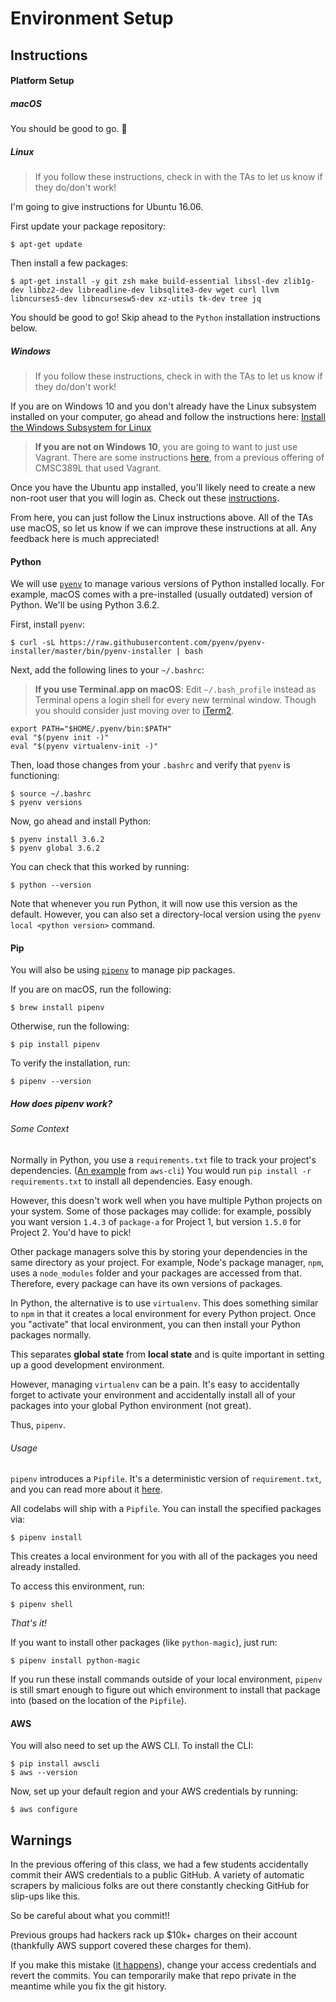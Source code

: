 # Environment Setup

## Instructions

#### Platform Setup

##### macOS

You should be good to go. 🎉

##### Linux

> If you follow these instructions, check in with the TAs to let us know if they do/don't work!

I'm going to give instructions for Ubuntu 16.06.

First update your package repository:

	$ apt-get update

Then install a few packages:

	$ apt-get install -y git zsh make build-essential libssl-dev zlib1g-dev libbz2-dev libreadline-dev libsqlite3-dev wget curl llvm libncurses5-dev libncursesw5-dev xz-utils tk-dev tree jq

You should be good to go! Skip ahead to the `Python` installation instructions below.

##### Windows

> If you follow these instructions, check in with the TAs to let us know if they do/don't work!

If you are on Windows 10 and you don't already have the Linux subsystem installed on your computer, go ahead and follow the instructions here: [Install the Windows Subsystem for Linux](https://docs.microsoft.com/en-us/windows/wsl/install-win10)

> **If you are not on Windows 10**, you are going to want to just use Vagrant. There are some instructions [here](https://umd-cs-stics.gitbooks.io/cmsc389l-fall2017/content/lectures/lecture-01/codelab.html), from a previous offering of CMSC389L that used Vagrant.

Once you have the Ubuntu app installed, you'll likely need to create a new non-root user that you will login as. Check out these [instructions](https://www.digitalocean.com/community/tutorials/how-to-add-and-delete-users-on-ubuntu-16-04).

From here, you can just follow the Linux instructions above. All of the TAs use macOS, so let us know if we can improve these instructions at all. Any feedback here is much appreciated!

#### Python

We will use [`pyenv`](https://github.com/pyenv/pyenv) to manage various versions of Python installed locally. For example, macOS comes with a pre-installed (usually outdated) version of Python. We'll be using Python 3.6.2.

First, install `pyenv`:

	$ curl -sL https://raw.githubusercontent.com/pyenv/pyenv-installer/master/bin/pyenv-installer | bash
	
Next, add the following lines to your `~/.bashrc`:

> **If you use Terminal.app on macOS**: Edit `~/.bash_profile` instead as Terminal opens a login shell for every new terminal window. Though you should consider just moving over to [iTerm2](https://www.iterm2.com/).

	export PATH="$HOME/.pyenv/bin:$PATH"
	eval "$(pyenv init -)"
	eval "$(pyenv virtualenv-init -)"

Then, load those changes from your `.bashrc` and verify that `pyenv` is functioning:

	$ source ~/.bashrc
	$ pyenv versions

Now, go ahead and install Python:

	$ pyenv install 3.6.2
	$ pyenv global 3.6.2

You can check that this worked by running:

	$ python --version

Note that whenever you run Python, it will now use this version as the default. However, you can also set a directory-local version using the `pyenv local <python version>` command.

#### Pip

You will also be using [`pipenv`](https://github.com/pypa/pipenv) to manage pip packages.

If you are on macOS, run the following:

	$ brew install pipenv

Otherwise, run the following:

	$ pip install pipenv

To verify the installation, run:

```
$ pipenv --version
```

##### How does pipenv work?

###### Some Context

Normally in Python, you use a `requirements.txt` file to track your project's dependencies. ([An example](https://github.com/aws/aws-cli/blob/develop/requirements.txt) from `aws-cli`) You would run `pip install -r requirements.txt` to install all dependencies. Easy enough.

However, this doesn't work well when you have multiple Python projects on your system. Some of those packages may collide: for example, possibly you want version `1.4.3` of `package-a` for Project 1, but version `1.5.0` for Project 2. You'd have to pick!

Other package managers solve this by storing your dependencies in the same directory as your project. For example, Node's package manager, `npm`, uses a `node_modules` folder and your packages are accessed from that. Therefore, every package can have its own versions of packages.

In Python, the alternative is to use `virtualenv`. This does something similar to `npm` in that it creates a local environment for every Python project. Once you "activate" that local environment, you can then install your Python packages normally.

This separates **global state** from **local state** and is quite important in setting up a good development environment.

However, managing `virtualenv` can be a pain. It's easy to accidentally forget to activate your environment and accidentally install all of your packages into your global Python environment (not great).

Thus, `pipenv`.

###### Usage

`pipenv` introduces a `Pipfile`. It's a deterministic version of `requirement.txt`, and you can read more about it [here](https://github.com/pypa/pipfile).

All codelabs will ship with a `Pipfile`. You can install the specified packages via:

	$ pipenv install

This creates a local environment for you with all of the packages you need already installed.

To access this environment, run:

	$ pipenv shell

*That's it!*

If you want to install other packages (like `python-magic`), just run:

	$ pipenv install python-magic

If you run these install commands outside of your local environment, `pipenv` is still smart enough to figure out which environment to install that package into (based on the location of the `Pipfile`).

#### AWS

You will also need to set up the AWS CLI. To install the CLI:

	$ pip install awscli
	$ aws --version

Now, set up your default region and your AWS credentials by running:

	$ aws configure

## Warnings

In the previous offering of this class, we had a few students accidentally commit their AWS credentials to a public GitHub. A variety of automatic scrapers by malicious folks are out there constantly checking GitHub for slip-ups like this. 

So be careful about what you commit!!

Previous groups had hackers rack up $10k+ charges on their account (thankfully AWS support covered these charges for them).

If you make this mistake ([it happens](https://github.com/search?utf8=%E2%9C%93&q=remove+aws+credentials&type=Commits)), change your access credentials and revert the commits. You can temporarily make that repo private in the meantime while you fix the git history.
